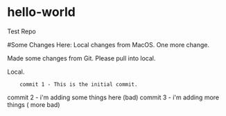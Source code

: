 # hello-world
Test Repo

#Some Changes Here:
Local changes from MacOS.
One more change.

Made some changes from Git. Please pull into local.

Local.

        commit 1 - This is the initial commit. 
commit 2 - i'm adding some things here (bad)
commit 3 - i'm adding more things ( more bad)
